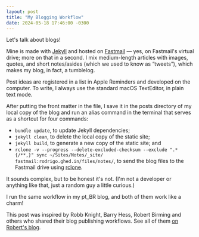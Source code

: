 ```yaml
---
layout: post
title: "My Blogging Workflow"
date: 2024-05-18 17:46:00 -0300
---
```

Let's talk about blogs!

Mine is made with [Jekyll](https://jekyllrb.com) and hosted on [Fastmail](https://join.fastmail.com/0843c159) — yes, on Fastmail's virtual drive; more on that in a second. I mix medium-length articles with images, quotes, and short notes/asides (which we used to know as “tweets”), which makes my blog, in fact, a tumblelog.

Post ideas are registered in a list in Apple Reminders and developed on the computer. To write, I always use the standard macOS TextEditor, in plain text mode. 

After putting the front matter in the file, I save it in the posts directory of my local copy of the blog and run an alias command in the terminal that serves as a shortcut for four commands:

* `bundle update`, to update Jekyll dependencies;
* `jekyll clean`, to delete the local copy of the static site;
* `jekyll build`, to generate a new copy of the static site; and
* ```rclone -v --progress --delete-excluded-checksum --exclude ".*{/**,}" sync ~/Sites/Notes/_site/ fastmail:rodrigo.ghed.in/files/notes/```, to send the blog files to the Fastmail drive using [rclone](https://rclone.org).

It sounds complex, but to be honest it's not. (I'm not a developer or anything like that, just a random guy a little curious.)

I run the same workflow in my pt_BR blog, and both of them work like a charm!

This post was inspired by Robb Knight, Barry Hess, Robert Birming and others who shared their blog publishing workflows. See all of them [on Robert's blog](https://birming.com/posts/our-blogging-workflow).